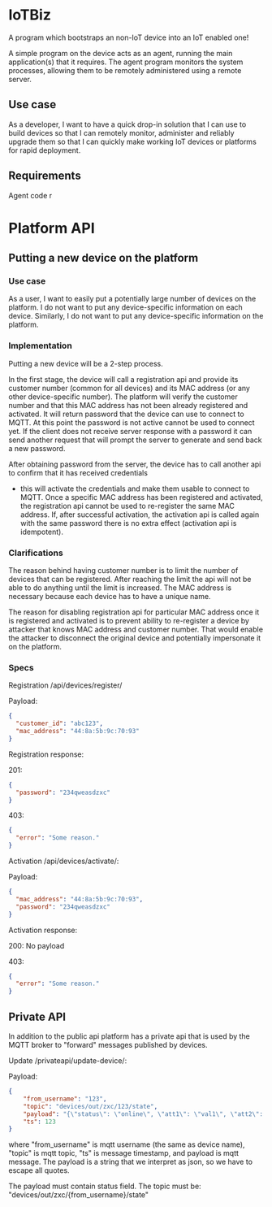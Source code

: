 # IoTBiz

A program which bootstraps an non-IoT device into an IoT enabled one!

A simple program on the device acts as an agent, running the main application(s) that it requires. The agent program
monitors the system processes, allowing them to be remotely administered using a remote server.

## Use case

As a developer, I want to have a quick drop-in solution that I can use to build devices so that I can remotely monitor,
administer and reliably upgrade them so that I can quickly make working IoT devices or platforms for rapid deployment.

## Requirements

Agent code r

# Platform API

## Putting a new device on the platform

### Use case

As a user, I want to easily put a potentially large number of devices on the platform. I do not want to put any
device-specific information on each device. Similarly, I do not want to put any device-specific information on the
platform.

### Implementation

Putting a new device will be a 2-step process.

In the first stage, the device will call a registration api and provide its customer number (common for all devices) and
its MAC address (or any other device-specific number). The platform will verify the customer number and that this MAC
address has not been already registered and activated. It will return password that the device can use to connect to
MQTT. At this point the password is not active cannot be used to connect yet. If the client does not receive server
response with a password it can send another request that will prompt the server to generate and send back a new
password.

After obtaining password from the server, the device has to call another api to confirm that it has received credentials

- this will activate the credentials and make them usable to connect to MQTT. Once a specific MAC address has been
  registered and activated, the registration api cannot be used to re-register the same MAC address. If, after
  successful activation, the activation api is called again with the same password there is no extra effect (activation
  api is idempotent).

### Clarifications

The reason behind having customer number is to limit the number of devices that can be registered. After reaching the
limit the api will not be able to do anything until the limit is increased. The MAC address is necessary because each
device has to have a unique name.

The reason for disabling registration api for particular MAC address once it is registered and activated is to prevent
ability to re-register a device by attacker that knows MAC address and customer number. That would enable the attacker
to disconnect the original device and potentially impersonate it on the platform.

### Specs
Registration /api/devices/register/

Payload:

```json
{
  "customer_id": "abc123",
  "mac_address": "44:8a:5b:9c:70:93"
}
```

Registration response:

201:

```json
{
  "password": "234qweasdzxc"
}
```

403:

```json
{
  "error": "Some reason."
}
```

Activation /api/devices/activate/:

Payload:
```json
{
  "mac_address": "44:8a:5b:9c:70:93",
  "password": "234qweasdzxc"
}
```

Activation response:

200: No payload

403:

```json
{
  "error": "Some reason."
}
```

## Private API

In addition to the public api platform has a private api that is used by the MQTT broker to "forward" messages published
by devices.

Update /privateapi/update-device/:

Payload:

```json
{
	"from_username": "123",
	"topic": "devices/out/zxc/123/state",
	"payload": "{\"status\": \"online\", \"att1\": \"val1\", \"att2\": \"val2\"}",
	"ts": 123
}
```

where "from_username" is mqtt username (the same as device name), "topic" is mqtt topic, "ts" is message timestamp, and
payload is mqtt message. The payload is a string that we interpret as json, so we have to escape all quotes. 

The payload must contain status field. 
The topic must be: "devices/out/zxc/{from_username}/state"
